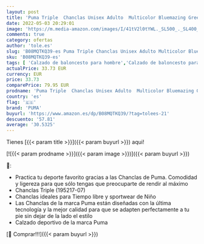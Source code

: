 ```yaml
---
layout: post
title: 'Puma Triple  Chanclas Unisex Adulto  Multicolor Bluemazing Green Glare  37.5 EU'
date: 2022-05-03 20:29:01
image: 'https://m.media-amazon.com/images/I/41tV2l0tYWL._SL500_._SL400_.jpg'
comments: true
category: ofertas
author: 'tole.es'
slug: 'B08MQTKQ39-es Puma Triple Chanclas Unisex Adulto Multicolor Bluemazing...'
sku: 'B08MQTKQ39-es'
tags: [ 'Calzado de baloncesto para hombre','Calzado de baloncesto para mujer','Calzado deportivo para hombre','Calzado deportivo para mujer','Zapatillas y calzado deportivo para hombre','Zapatillas y calzado deportivo para mujer','Zapatos','Zapatos para hombre','Zapatos para mujer','Zapatos y complementos','chanclas','puma','🇪🇸', ]
actualPrice: 33.73 EUR
currency: EUR
price: 33.73
comparePrice: 79.95 EUR
prodname: 'Puma Triple  Chanclas Unisex Adulto  Multicolor Bluemazing Green Glare  37.5 EU'
country: 'es'
flag: '🇪🇸'
brand: 'PUMA'
buyurl: 'https://www.amazon.es/dp/B08MQTKQ39/?tag=tolees-21'
descuento: '57.81'
average: '30.5325'
---
```


Tienes [{{< param title >}}]({{< param buyurl >}}) aqui!

[![{{< param prodname >}}]({{< param image >}})]({{< param buyurl >}})

🔎:

- Practica tu deporte favorito gracias a las Chanclas de Puma. Comodidad y ligereza para que sólo tengas que preocuparte de rendir al máximo
- Chanclas Triple (195217-07)
- Chanclas ideales para Tiempo libre y sportwear de Niño
- Las Chanclas de la marca Puma están diseñadas con la última tecnología y la mejor calidad para que se adapten perfectamente a tu pie sin dejar de la lado el estilo
- Calzado deportivo de la marca Puma

[🛒 Comprar!!!]({{< param buyurl >}})
